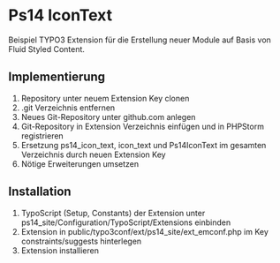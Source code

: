 # Ps14 IconText
Beispiel TYPO3 Extension für die Erstellung neuer Module auf Basis von Fluid Styled Content.

## Implementierung
1. Repository unter neuem Extension Key clonen
2. .git Verzeichnis entfernen
3. Neues Git-Repository unter github.com anlegen
4. Git-Repository in Extension Verzeichnis einfügen und in PHPStorm registrieren
5. Ersetzung ps14_icon_text, icon_text und Ps14IconText im gesamten Verzeichnis durch neuen Extension Key
6. Nötige Erweiterungen umsetzen

## Installation
1. TypoScript (Setup, Constants) der Extension unter ps14_site/Configuration/TypoScript/Extensions einbinden
2. Extension in public/typo3conf/ext/ps14_site/ext_emconf.php im Key constraints/suggests hinterlegen
3. Extension installieren